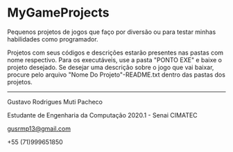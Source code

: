 # MyGameProjects
Pequenos projetos de jogos que faço por diversão ou para testar minhas habilidades como programador.

Projetos com seus códigos e descrições estarão presentes nas pastas com nome respectivo. Para os executáveis, use a pasta "PONTO EXE" e baixe o projeto desejado. Se desejar uma descrição sobre o jogo que vai baixar, procure pelo arquivo "Nome Do Projeto"-README.txt dentro das pastas dos projetos.

-------------------------------------------------------------

Gustavo Rodrigues Muti Pacheco

Estudante de Engenharia da Computação 2020.1 - Senai CIMATEC

gusrmp13@gmail.com

+55 (71)999651850

